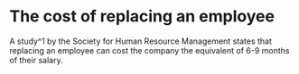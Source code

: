 # The cost of replacing an employee
A study^1 by the Society for Human Resource Management states that replacing an employee can cost the company the equivalent of 6-9 months of their salary.

[1]: https://lrshrm.shrm.org/blog/2017/10/essential-elements-employee-retention
